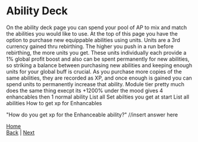 # Ability Deck
On the ability deck page you can spend your pool of AP to mix and match the abilities you would like to use. 
At the top of this page you have the option to purchase new equippable abilities using units. 
Units are a 3rd currency gained thru rebirthing. 
The higher you push in a run before rebirthing, the more units you get. 
These units individually each provide a 1% global profit boost and also can be spent permanently for new abilities, so striking a balance between purchasing new abilities and keeping enough units for your global buff is crucial. 
As you purchase more copies of the same abilities, they are recorded as XP, and once enough is gained you can spend units to permanently increase that ability.
Module tier pretty much does the same thing execpt its +1200% under the mood
gives 4 enhancables then 1 normal ability
List all Set abilties you get at start
List all abilities
How to get xp for Enhancables

"How do you get xp for the Enhanceable ability?"
//insert answer here

[Home](../README.md)  
[Back](Equipment%20Tab.md) | [Next](Rebirth.md)
